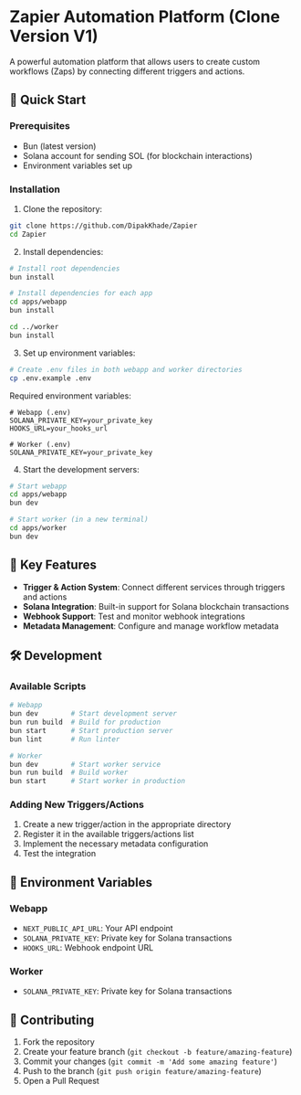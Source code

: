 # Zapier Automation Platform (Clone Version V1)

A powerful automation platform that allows users to create custom workflows (Zaps) by connecting different triggers and actions.

## 🚀 Quick Start

### Prerequisites
- Bun (latest version)
- Solana account for sending SOL (for blockchain interactions)
- Environment variables set up

### Installation

1. Clone the repository:
```bash
git clone https://github.com/DipakKhade/Zapier
cd Zapier
```

2. Install dependencies:
```bash
# Install root dependencies
bun install

# Install dependencies for each app
cd apps/webapp
bun install

cd ../worker
bun install
```

3. Set up environment variables:
```bash
# Create .env files in both webapp and worker directories
cp .env.example .env
```

Required environment variables:
```env
# Webapp (.env)
SOLANA_PRIVATE_KEY=your_private_key
HOOKS_URL=your_hooks_url

# Worker (.env)
SOLANA_PRIVATE_KEY=your_private_key
```

4. Start the development servers:
```bash
# Start webapp
cd apps/webapp
bun dev

# Start worker (in a new terminal)
cd apps/worker
bun dev
```

## 🔧 Key Features

- **Trigger & Action System**: Connect different services through triggers and actions
- **Solana Integration**: Built-in support for Solana blockchain transactions
- **Webhook Support**: Test and monitor webhook integrations
- **Metadata Management**: Configure and manage workflow metadata

## 🛠️ Development

### Available Scripts

```bash
# Webapp
bun dev        # Start development server
bun run build  # Build for production
bun start      # Start production server
bun lint       # Run linter

# Worker
bun dev        # Start worker service
bun run build  # Build worker
bun start      # Start worker in production
```

### Adding New Triggers/Actions

1. Create a new trigger/action in the appropriate directory
2. Register it in the available triggers/actions list
3. Implement the necessary metadata configuration
4. Test the integration

## 🔐 Environment Variables

### Webapp
- `NEXT_PUBLIC_API_URL`: Your API endpoint
- `SOLANA_PRIVATE_KEY`: Private key for Solana transactions
- `HOOKS_URL`: Webhook endpoint URL

### Worker
- `SOLANA_PRIVATE_KEY`: Private key for Solana transactions

## 🤝 Contributing

1. Fork the repository
2. Create your feature branch (`git checkout -b feature/amazing-feature`)
3. Commit your changes (`git commit -m 'Add some amazing feature'`)
4. Push to the branch (`git push origin feature/amazing-feature`)
5. Open a Pull Request
